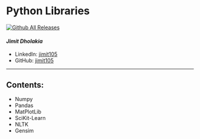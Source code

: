 # Python Libraries
[![Github All Releases](https://img.shields.io/github/downloads/jimit105/Python-Libraries/total.svg)](https://github.com/jimit105/Python-Libraries)

#### *Jimit Dholakia*

* LinkedIn: [jimit105](https://in.linkedin.com/in/jimit105 "LinkedIn Profile")
* GitHub: [jimit105](https://github.com/jimit105 "GitHub Profile")

---

## Contents:
* Numpy
* Pandas
* MatPlotLib
* SciKit-Learn
* NLTK
* Gensim
